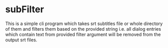 # subFilter

This is a simple cli program which takes srt subtitles file or whole directory of them and filters them based on the provided string i.e. all dialog entries which contain text from provided filter argument will be removed from the output srt files.
